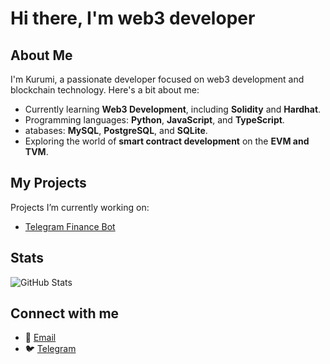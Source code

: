 # Hi there, I'm web3 developer
## About Me  
I'm Kurumi, a passionate developer focused on web3 development and blockchain technology. Here's a bit about me:  
-  Currently learning **Web3 Development**, including **Solidity** and **Hardhat**.
- Programming languages: **Python**, **JavaScript**, and **TypeScript**.  
- atabases: **MySQL**, **PostgreSQL**, and **SQLite**.  
-  Exploring the world of **smart contract development** on the **EVM and TVM**. 


## My Projects  
Projects I’m currently working on:  
- [Telegram Finance Bot](https://github.com/Kurumilog/financebot) 

## Stats
![GitHub Stats](https://github-readme-stats.vercel.app/api?username=Kurumilog&show_icons=true&theme=gruvbox)
## Connect with me
- 📧 [Email](kurumitonlog@gmail.com)
- 🐦 [Telegram](https://t.me/DennyGA)
